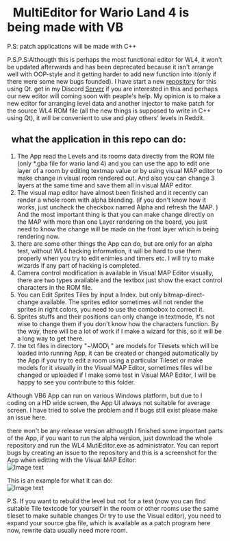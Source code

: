 #   MultiEditor for Wario Land 4 is being made with VB
P.S: patch applications will be made with C++  
  
P.S.P.S:Althougth this is perhaps the most functional editor for WL4, it won't be updated afterwards and has been deprecated because it isn't arrange well with OOP-style and it getting harder to add new function into it(only if there were some new bugs founded). I have start a new [repository](https://github.com/shinespeciall/WL4LevelEditor) for this using Qt. get in my Discord [Server](https://discord.gg/EQ6JhvP) if you are interested in this and perhaps our new editor will coming soon with peaple's help. My opinion is to make a new editor for arranging level data and another injector to make patch for the source WL4 ROM file (all the new things is supposed to write in C++ using Qt), it will be convenient to use and play others' levels in Reddit.  
## 
##     what the application in this repo can do:  
1. The App read the Levels and its rooms data directly from the ROM file (only *.gba file for wario land 4) and you can use the app to edit one layer of a room by editing textmap value or by using visual MAP editor to make change in visual room rendered out. And also you can change 3 layers at the same time and save them all in visual MAP editor.  
2. The visual map editor have almost been finished and it recently can render a whole room with alpha blending. (if you don't know how it works, just uncheck the checkbox named Alpha and refresh the MAP. ) And the most important thing is that you can make change directly on the MAP with more than one Layer rendering on the board, you just need to know the change will be made on the front layer which is being rendering now.  
3. there are some other things the App can do, but are only for an alpha test, without WL4 hacking information, it will be hard to use them properly when you try to edit enimies and timers etc. I will try to make wizards if any part of hacking is completed.  
4. Camera control modification is available in Visual MAP Editor visually, there are two types available and the textbox just show the exact control characters in the ROM file.  
5. You can Edit Sprites Tiles by input a Index. but only bitmap-direct-change available. The sprites editor sometimes will not render the sprites in right colors, you need to use the combobox to correct it.  
6. Sprites stuffs and their positions can only change in textmode, it's not wise to change them if you don't know how the characters function. By the way, there will be a lot of work if I make a wizard for this, so it will be a long way to get there.   
7. the txt files in directory "~\MOD\ " are models for Tilesets which will be loaded into running App, it can be created or changed automatically by the App if you try to edit a room using a particular Tileset or make models for it visually in the Visual MAP Editor, sometimes files will be changed or uploaded if I make some test in Visual MAP Editor, I will be happy to see you contribute to this folder.  
  
Although VB6 App can run on various Windows platform, but due to I coding on a HD wide screen, the App UI always not suitable for average screen. I have tried to solve the problem and if bugs still exist please make an issue here.  
  
there won't be any release version althougth I finished some important parts of the App, if you want to run the alpha version, just download the whole repository and run the WL4 MutiEditor.exe as administrator. You can report bugs by creating an issue to the repository and this is a screenshot for the App when editting with the Visual MAP Editor:  
![Image text](https://github.com/shinespeciall/WarioLand4MultiEditor/blob/master/App_Screenshot.png)  
   
This is an example for what it can do:   
![Image text](https://github.com/shinespeciall/WarioLand4MultiEditor/blob/master/screenshot.png)  

P.S. If you want to rebuild the level but not for a test (now you can find suitable Tile textcode for yourself in the room or other rooms use the same tileset to make suitable changes Or try to use the Visual editor), you need to expand your source gba file, which is available as a patch program here now, rewrite data usually need more room.  
